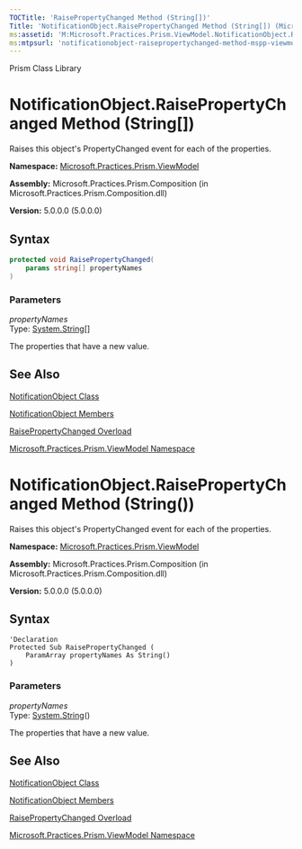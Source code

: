 ```yaml
---
TOCTitle: 'RaisePropertyChanged Method (String[])'
Title: 'NotificationObject.RaisePropertyChanged Method (String[]) (Microsoft.Practices.Prism.ViewModel)'
ms:assetid: 'M:Microsoft.Practices.Prism.ViewModel.NotificationObject.RaisePropertyChanged(System.String[])'
ms:mtpsurl: 'notificationobject-raisepropertychanged-method-mspp-viewmodel.md'
---
```


Prism Class Library

# NotificationObject.RaisePropertyChanged Method (String[])

Raises this object's PropertyChanged event for each of the properties.

**Namespace:** [Microsoft.Practices.Prism.ViewModel](mspp-viewmodel-namespace.md)

**Assembly:** Microsoft.Practices.Prism.Composition (in Microsoft.Practices.Prism.Composition.dll)

**Version:** 5.0.0.0 (5.0.0.0)

## Syntax

```C#
protected void RaisePropertyChanged(
	params string[] propertyNames
)
```


### Parameters

*propertyNames*  
Type: [System.String](http://msdn.microsoft.com/en-us/library/s1wwdcbf)[]

The properties that have a new value.

## See Also

[NotificationObject Class](notificationobject-class-mspp-viewmodel.md)

[NotificationObject Members](notificationobject-members-mspp-viewmodel.md)

[RaisePropertyChanged Overload](notificationobject-raisepropertychanged-method-mspp-viewmodel.md)

[Microsoft.Practices.Prism.ViewModel Namespace](mspp-viewmodel-namespace.md)

# NotificationObject.RaisePropertyChanged Method (String())

Raises this object's PropertyChanged event for each of the properties.

**Namespace:** [Microsoft.Practices.Prism.ViewModel](mspp-viewmodel-namespace.md)

**Assembly:** Microsoft.Practices.Prism.Composition (in Microsoft.Practices.Prism.Composition.dll)

**Version:** 5.0.0.0 (5.0.0.0)

## Syntax

```VB
'Declaration
Protected Sub RaisePropertyChanged ( 
	ParamArray propertyNames As String()
)
```


### Parameters

*propertyNames*  
Type: [System.String](http://msdn.microsoft.com/en-us/library/s1wwdcbf)()

The properties that have a new value.

## See Also

[NotificationObject Class](notificationobject-class-mspp-viewmodel.md)

[NotificationObject Members](notificationobject-members-mspp-viewmodel.md)

[RaisePropertyChanged Overload](notificationobject-raisepropertychanged-method-mspp-viewmodel.md)

[Microsoft.Practices.Prism.ViewModel Namespace](mspp-viewmodel-namespace.md)
